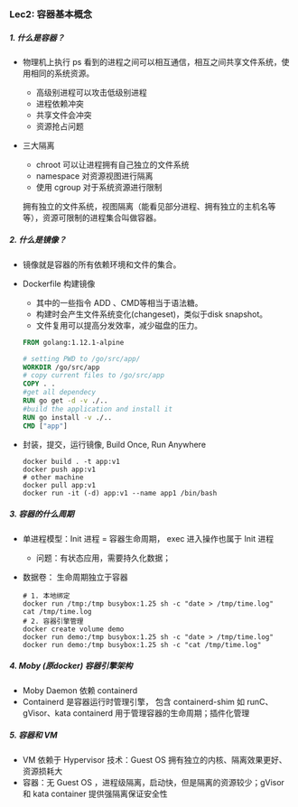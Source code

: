 ### Lec2: 容器基本概念

##### 1. 什么是容器？

- 物理机上执行 ps 看到的进程之间可以相互通信，相互之间共享文件系统，使用相同的系统资源。

  - 高级别进程可以攻击低级别进程
  - 进程依赖冲突
  - 共享文件会冲突
  - 资源抢占问题

- 三大隔离

  - chroot 可以让进程拥有自己独立的文件系统
  - namespace 对资源视图进行隔离
  - 使用 cgroup 对于系统资源进行限制

  拥有独立的文件系统，视图隔离（能看见部分进程、拥有独立的主机名等等），资源可限制的进程集合叫做容器。

##### 2. 什么是镜像？

- 镜像就是容器的所有依赖环境和文件的集合。

- Dockerfile 构建镜像 

  -  其中的一些指令 ADD 、CMD等相当于语法糖。
  - 构建时会产生文件系统变化(changeset)，类似于disk snapshot。
  - 文件复用可以提高分发效率，减少磁盘的压力。

  ```dockerfile
  FROM golang:1.12.1-alpine
  
  # setting PWD to /go/src/app/
  WORKDIR /go/src/app
  # copy current files to /go/src/app
  COPY . .
  #get all dependecy
  RUN go get -d -v ./..
  #build the application and install it
  RUN go install -v ./..
  CMD ["app"]
  ```

- 封装，提交，运行镜像, Build Once, Run Anywhere

  ```shell
  docker build . -t app:v1
  docker push app:v1
  # other machine
  docker pull app:v1
  docker run -it (-d) app:v1 --name app1 /bin/bash
  ```

##### 3. 容器的什么周期

- 单进程模型：Init 进程 = 容器生命周期， exec 进入操作也属于 Init 进程

  - 问题：有状态应用，需要持久化数据；

- 数据卷： 生命周期独立于容器

  ```shell
  # 1. 本地绑定
  docker run /tmp:/tmp busybox:1.25 sh -c "date > /tmp/time.log"
  cat /tmp/time.log
  # 2. 容器引擎管理
  docker create volume demo
  docker run demo:/tmp busybox:1.25 sh -c "date > /tmp/time.log"
  docker run demo:/tmp busybox:1.25 sh -c "cat /tmp/time.log"
  ```

##### 4. Moby (原docker) 容器引擎架构

- Moby Daemon 依赖 containerd
- Containerd 是容器运行时管理引擎， 包含 containerd-shim 如 runC、gVisor、kata containerd 用于管理容器的生命周期；插件化管理

##### 5. 容器和 VM

- VM 依赖于 Hypervisor 技术：Guest OS 拥有独立的内核、隔离效果更好、资源损耗大
- 容器：无 Guest OS ，进程级隔离，启动快，但是隔离的资源较少；gVisor 和 kata container 提供强隔离保证安全性

